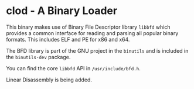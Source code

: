 # clod - A Binary Loader

This binary makes use of Binary File Descriptor library `libbfd` which provides a common interface for reading and parsing all popular binary formats. This includes ELF and PE for x86 and x64.

The BFD library is part of the GNU project in the `binutils` and is included in the `binutils-dev` package.

You can find the core `libbfd` API in `/usr/include/bfd.h`.

Linear Disassembly is being added.

